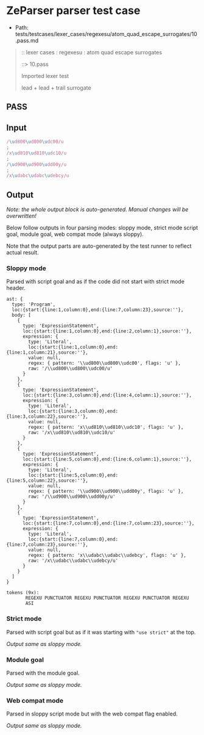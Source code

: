 # ZeParser parser test case

- Path: tests/testcases/lexer_cases/regexesu/atom_quad_escape_surrogates/10.pass.md

> :: lexer cases : regexesu : atom quad escape surrogates
>
> ::> 10.pass
>
> Imported lexer test
>
> lead + lead + trail surrogate

## PASS

## Input

`````js
/\ud800\ud800\udc00/u
;
/x\ud810\ud810\udc10/u
;
/\ud900\ud900\udd00y/u
;
/x\udabc\udabc\udebcy/u
`````

## Output

_Note: the whole output block is auto-generated. Manual changes will be overwritten!_

Below follow outputs in four parsing modes: sloppy mode, strict mode script goal, module goal, web compat mode (always sloppy).

Note that the output parts are auto-generated by the test runner to reflect actual result.

### Sloppy mode

Parsed with script goal and as if the code did not start with strict mode header.

`````
ast: {
  type: 'Program',
  loc:{start:{line:1,column:0},end:{line:7,column:23},source:''},
  body: [
    {
      type: 'ExpressionStatement',
      loc:{start:{line:1,column:0},end:{line:2,column:1},source:''},
      expression: {
        type: 'Literal',
        loc:{start:{line:1,column:0},end:{line:1,column:21},source:''},
        value: null,
        regex: { pattern: '\\ud800\\ud800\\udc00', flags: 'u' },
        raw: '/\\ud800\\ud800\\udc00/u'
      }
    },
    {
      type: 'ExpressionStatement',
      loc:{start:{line:3,column:0},end:{line:4,column:1},source:''},
      expression: {
        type: 'Literal',
        loc:{start:{line:3,column:0},end:{line:3,column:22},source:''},
        value: null,
        regex: { pattern: 'x\\ud810\\ud810\\udc10', flags: 'u' },
        raw: '/x\\ud810\\ud810\\udc10/u'
      }
    },
    {
      type: 'ExpressionStatement',
      loc:{start:{line:5,column:0},end:{line:6,column:1},source:''},
      expression: {
        type: 'Literal',
        loc:{start:{line:5,column:0},end:{line:5,column:22},source:''},
        value: null,
        regex: { pattern: '\\ud900\\ud900\\udd00y', flags: 'u' },
        raw: '/\\ud900\\ud900\\udd00y/u'
      }
    },
    {
      type: 'ExpressionStatement',
      loc:{start:{line:7,column:0},end:{line:7,column:23},source:''},
      expression: {
        type: 'Literal',
        loc:{start:{line:7,column:0},end:{line:7,column:23},source:''},
        value: null,
        regex: { pattern: 'x\\udabc\\udabc\\udebcy', flags: 'u' },
        raw: '/x\\udabc\\udabc\\udebcy/u'
      }
    }
  ]
}

tokens (9x):
       REGEXU PUNCTUATOR REGEXU PUNCTUATOR REGEXU PUNCTUATOR REGEXU
       ASI
`````

### Strict mode

Parsed with script goal but as if it was starting with `"use strict"` at the top.

_Output same as sloppy mode._

### Module goal

Parsed with the module goal.

_Output same as sloppy mode._

### Web compat mode

Parsed in sloppy script mode but with the web compat flag enabled.

_Output same as sloppy mode._
